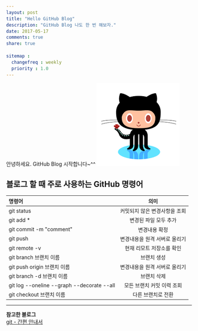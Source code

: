 ```yaml
---
layout: post
title: "Hello GitHub Blog"
description: "GitHub Blog 나도 한 번 해보자."
date: 2017-05-17
comments: true
share: true

sitemap :
  changefreq : weekly
  priority : 1.0
---
```


안녕하세요. GitHub Blog 시작합니다~^^
![작은 이미지](/images/github.png)

## 블로그 할 때 주로 사용하는 GitHub 명령어

| 명령어 | 의미 |
|:----|:-----:|
| git status  | 커밋되지 않은 변경사항을 조회  |
| git add *  | 변경된 파일 모두 추가  |
| git commit -m "comment"  | 변경내용 확정  |
| git push  | 변경내용을 원격 서버로 올리기  |
| git remote -v  | 현재 리모트 저장소를 확인  |
| git branch 브랜치 이름  | 브랜치 생성  |
| git push origin 브랜치 이름  | 변경내용을 원격 서버로 올리기  |
| git branch -d 브랜치 이름  | 브랜치 삭제  |
| git log --oneline --graph --decorate --all  | 모든 브랜치 커밋 이력 조회  |
| git checkout 브랜치 이름  | 다른 브랜치로 전환  |

---
**참고한 블로그** <br>
[git - 간편 안내서](https://rogerdudler.github.io/git-guide/index.ko.html)

